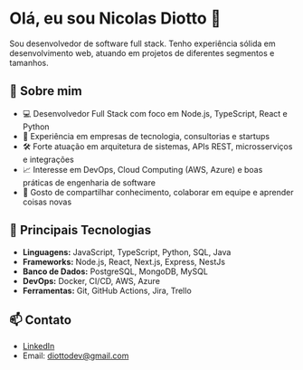  
# Olá, eu sou Nicolas Diotto 👋

Sou desenvolvedor de software full stack. Tenho experiência sólida em desenvolvimento web, atuando em projetos de diferentes segmentos e tamanhos.

## 🚀 Sobre mim

- 💻 Desenvolvedor Full Stack com foco em Node.js, TypeScript, React e Python
- 🏢 Experiência em empresas de tecnologia, consultorias e startups
- 🛠️ Forte atuação em arquitetura de sistemas, APIs REST, microsserviços e integrações
- 📈 Interesse em DevOps, Cloud Computing (AWS, Azure) e boas práticas de engenharia de software
- 🤝 Gosto de compartilhar conhecimento, colaborar em equipe e aprender coisas novas

## 🧰 Principais Tecnologias

- **Linguagens:** JavaScript, TypeScript, Python, SQL, Java
- **Frameworks:** Node.js, React, Next.js, Express, NestJs
- **Banco de Dados:** PostgreSQL, MongoDB, MySQL
- **DevOps:** Docker, CI/CD, AWS, Azure
- **Ferramentas:** Git, GitHub Actions, Jira, Trello

## 📫 Contato

- [LinkedIn](https://www.linkedin.com/in/diottodev/)
- Email: diottodev@gmail.com


